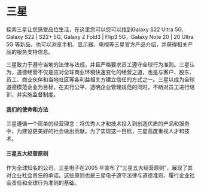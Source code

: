 # 三星

探索三星让您感受品位生活，在这里您可以您可以找到Galaxy S22 Ultra 5G, Galaxy S22 | S22+ 5G, Galaxy Z Fold3 | Flip3 5G，Galaxy Note 20 | 20 Ultra 5G 等新品，也可以浏览手机、显示器、电视等三星官方产品介绍，并获得相关产品的服务支持信息。

三星致力于遵守当地的法律与法规，并且严格要求员工遵守全球行为准则。三星认为，道德经营不仅是应对全球商业环境快速变化的经营之道，也是与客户、股东、员工、商业伙伴和当地社区等各利益相关方建立信任的方式之一。三星以成为全球道德模范企业为目标，在实行公平、透明企业管理规范的同时，不断对员工进行培训，并实施监督制度。

#### 我们的使命和方法

三星遵循一个简单的经营理念：将优秀人才和技术投入到创造优质的产品和服务中，为建设更美好的社会做出贡献。为了实现这一目标，三星高度重视人才和技术。

#### 三星五大经营原则

作为全球知名的公司，三星电子在2005 年宣布了“三星五大经营原则”，展现了其对企业社会责任的承诺。这些原则也是三星电子遵守法律与道德准则、履行企业社会责任和全球行为准则的基础。
